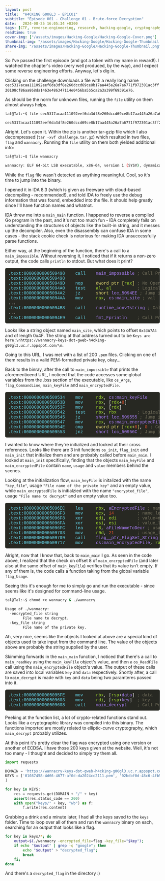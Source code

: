 ```yaml
---
layout: post
title:  "H4CK1NG G00GL3 - EP1C01"
subtitle: "Episode 001 - Challenge 01 - Brute-force Decryption"
date:   2024-08-25 16:05:34 +0300
tags: [CTF, reverse-engineering, research, hacking-google, cryptography]
readtime: true
cover-img: ["/assets/images/Hacking-Google/Hacking-Google-Cover.png"]
thumbnail-img: "/assets/images/Hacking-Google/Hacking-Google-Thumbnail.png"
share-img: "/assets/images/Hacking-Google/Hacking-Google-Thumbnail.png"
---
```


So I've passed the first episode (and got a token with my name in reward!). I watched the chapter's video (very well produced, by the way), and I expect some reverse engineering efforts. Anyway, let's dig in.

Clicking on the challenge downloads a file with a really long name `cec5317acaa111092eef6da3df8e260dccd69ce8b17aa445a26a7a6771f972301ac3ff20108cf86aa868da1463e486347114e0456ba5b5ca2a3a399f69391e76`.

As should be the norm for unknown files, running the `file` utility on them almost always helps.

```bash
tal@Tal:~$ file cec5317acaa111092eef6da3df8e260dccd69ce8b17aa445a26a7a6771f972301ac3ff20108cf86aa868da1463e486347114e0456ba5b5ca2a3a399f69391e76

cec5317acaa111092eef6da3df8e260dccd69ce8b17aa445a26a7a6771f972301ac3ff20108cf86aa868da1463e486347114e0456ba5b5ca2a3a399f69391e76: Zip archive data, at least v2.0 to extract, compression method=store
```

Alright. Let's open it. Within the zip is another tar-gzip file which I also decompressed (`tar -xvf challenge.tar.gz`) which resulted in two files, `flag` and `wannacry`. Running the `file` utility on them both yielded additional info:

```bash
tal@Tal:~$ file wannacry

wannacry: ELF 64-bit LSB executable, x86-64, version 1 (SYSV), dynamically linked, interpreter /lib64/ld-linux-x86-64.so.2, Go BuildID=IGPSbKhPf45BQqlR84-9/XWC3eVS4fozNp9uK4nDp/_Styn3U-Z8S6ExnY6QOR/RTzNS5QnFmUHeSBeyHIu, with debug_info, not stripped
```

While the `flag` file wasn't detected as anything meaningful. Cool, so it's time to jump into the binary.

I opened it in IDA 8.3 (which is given as freeware with cloud-based decompiling - recommended!), and told IDA to freely use the debug information that was found, embedded into the file. It should help greatly since I'll have function names and whatnot.

IDA threw me into a `main_main` function. I happened to reverse a compiled Go program in the past, and it's not too much fun - IDA completely fails on understanding the structures of objects like the built-in string, and it messes up the decompiler. Also, even the disassembly can confuse IDA in some cases - the stack cookie check is notorious for making IDA unsuccessfully parse functions.

Either way, at the beginning of the function, there's a call to a `main_impossible`. Without reversing it, I noticed that if it returns a non-zero output, the code calls `println` to stdout. But what does it print? 

<pre style="background-color: #272822; color: #ffffff; padding: 10px; font-family: 'Courier New', monospace; border-radius: 5px;">
<span style="color: #66d9ef;">.text:0000000000509498</span>    <span style="color: #66d9ef;">call</span>    <span style="color: #ae81ff;">main_impossible</span> <span style="color: #75715e;">; Call Procedure</span>
<span style="color: #66d9ef;">.text:0000000000509498</span>    
<span style="color: #66d9ef;">.text:000000000050949D</span>    <span style="color: #66d9ef;">nop</span>     <span style="color: #e6db74;">dword ptr [<span style="color: #a6e22e;">rax</span>]</span> <span style="color: #75715e;">; No Operation</span>
<span style="color: #66d9ef;">.text:00000000005094A0</span>    <span style="color: #66d9ef;">test</span>    <span style="color: #a6e22e;">al</span>, <span style="color: #a6e22e;">al</span>          <span style="color: #75715e;">; Logical Compare</span>
<span style="color: #66d9ef;">.text:00000000005094A2</span>    <span style="color: #66d9ef;">jz</span>      <span style="color: #e6db74;">short</span> <span style="color: #ae81ff;">loc_5094EE</span> <span style="color: #75715e;">; Jump if Zero (ZF=1)</span>
<span style="color: #66d9ef;">.text:00000000005094AA</span>    <span style="color: #66d9ef;">mov</span>     <span style="color: #a6e22e;">rax</span>, <span style="color: #ae81ff;">cs:main_site</span> <span style="color: #75715e;">; val</span>
...
<span style="color: #66d9ef;">.text:00000000005094B8</span>    <span style="color: #66d9ef;">call</span>    <span style="color: #ae81ff;">runtime_convTstring</span> <span style="color: #75715e;">; Call Procedure</span>
...
<span style="color: #66d9ef;">.text:00000000005094E9</span>    <span style="color: #66d9ef;">call</span>    <span style="color: #ae81ff;">fmt_Fprintln</span>    <span style="color: #75715e;">; Call Procedure</span>
</pre>


Looks like a string object named `main_site`, which points to offset `0x53A7A4` and of length 0x4F. The string at that address turned out to be `Keys are here:\nhttps://wannacry-keys-dot-gweb-h4ck1ng-g00gl3.uc.r.appspot.com/\n`.

Going to this URL, I was met with a list of 200 `.pem` files. Clicking on one of them results in a valid PEM-formatted private key, okay...

Back to the binray, after the call to `main_impossible` that prints the aforementioend URL, I noticed that the code accesses some global variables from the .bss section of the executable, like `os_Args`, `flag_CommandLine`, `main_keyFile` and `main_encryptedFile`. 

<pre style="background-color: #272822; color: #ffffff; padding: 10px; font-family: 'Courier New', monospace; border-radius: 5px;">
<span style="color: #66d9ef;">.text:0000000000509534</span>    <span style="color: #66d9ef;">mov</span>     <span style="color: #a6e22e;">rdx</span>, <span style="color: #ae81ff;">cs:main_keyFile</span>
<span style="color: #66d9ef;">.text:000000000050953B</span>    <span style="color: #66d9ef;">mov</span>     <span style="color: #a6e22e;">rbx</span>, [<span style="color: #a6e22e;">rdx</span>+<span style="color: #e34f2b;">8</span>]
<span style="color: #66d9ef;">.text:000000000050953F</span>    <span style="color: #66d9ef;">mov</span>     <span style="color: #a6e22e;">rax</span>, [<span style="color: #a6e22e;">rdx</span>]
<span style="color: #66d9ef;">.text:0000000000509542</span>    <span style="color: #66d9ef;">test</span>    <span style="color: #a6e22e;">rbx</span>, <span style="color: #a6e22e;">rbx</span>        <span style="color: #75715e;">; Logical Compare</span>
<span style="color: #66d9ef;">.text:0000000000509545</span>    <span style="color: #66d9ef;">jz</span>      <span style="color: #ae81ff;">short loc_509555</span> <span style="color: #75715e;">; Jump if Zero (ZF=1)</span>
<span style="color: #66d9ef;">.text:0000000000509547</span>    <span style="color: #66d9ef;">mov</span>     <span style="color: #a6e22e;">rcx</span>, <span style="color: #ae81ff;">cs:main_encryptedFile</span>
<span style="color: #66d9ef;">.text:000000000050954E</span>    <span style="color: #66d9ef;">cmp</span>     <span style="color: #e6db74;">qword ptr [<span style="color: #a6e22e;">rcx</span>+<span style="color: #e34f2b;">8</span>]</span>, <span style="color: #e34f2b;">0</span> <span style="color: #75715e;">; Compare Two Operands</span>
<span style="color: #66d9ef;">.text:0000000000509553</span>    <span style="color: #66d9ef;">jnz</span>     <span style="color: #ae81ff;">short loc_50956C</span> <span style="color: #75715e;">; Jump if Not Zero (ZF=0)</span>
</pre>


I wanted to know where they're initialized and looked at their cross references. Looks like there are 3 init functions `os_init`, `flag_init` and `main_init` that initialize them and are probably called before `main_main`.
I looked at `main_init` specifically, finding that the objects `main_keyFile` and `main_encryptedFile` contain `name`, `usage` and `value` members behind the scenes. 

Looking at the initialization flow, `main_keyFile` is initalized with the name `"key_file"`, usage `"File name of the private key"` and an empty value, while `main_encryptedFile` is initialzied with the name `"encrypted_file"`, usage `"File name to decrypt"` and an empty value too.

<pre style="background-color: #272822; color: #ffffff; padding: 10px; font-family: 'Courier New', monospace; border-radius: 5px;">
<span style="color: #66d9ef;">.text:00000000005096EC</span>    <span style="color: #66d9ef;">lea</span>     <span style="color: #a6e22e;">rbx</span>, <span style="color: #ae81ff;">aEncryptedFile</span> <span style="color: #75715e;">; name="encrypted_file"</span>
<span style="color: #66d9ef;">.text:00000000005096F3</span>    <span style="color: #66d9ef;">mov</span>     <span style="color: #a6e22e;">ecx</span>, <span style="color: #e34f2b;">14</span>         <span style="color: #75715e;">; name_length=14</span>
<span style="color: #66d9ef;">.text:00000000005096F8</span>    <span style="color: #66d9ef;">xor</span>     <span style="color: #a6e22e;">edi</span>, <span style="color: #a6e22e;">edi</span>        <span style="color: #75715e;">; value=null</span>
<span style="color: #66d9ef;">.text:00000000005096FA</span>    <span style="color: #66d9ef;">xor</span>     <span style="color: #a6e22e;">esi</span>, <span style="color: #a6e22e;">esi</span>        <span style="color: #75715e;">; value_length=0</span>
<span style="color: #66d9ef;">.text:00000000005096FC</span>    <span style="color: #66d9ef;">lea</span>     <span style="color: #a6e22e;">r8</span>, <span style="color: #ae81ff;">aFileNameToDecr</span> <span style="color: #75715e;">; usage="File name to decrypt."</span>
<span style="color: #66d9ef;">.text:0000000000509703</span>    <span style="color: #66d9ef;">mov</span>     <span style="color: #a6e22e;">r9d</span>, <span style="color: #e34f2b;">21</span>         <span style="color: #75715e;">; usage_length=21</span>
<span style="color: #66d9ef;">.text:0000000000509709</span>    <span style="color: #66d9ef;">call</span>    <span style="color: #ae81ff;">flag__ptr_FlagSet_String</span> <span style="color: #75715e;">; creates object, return in eax </span>
<span style="color: #66d9ef;">.text:0000000000509717</span>    <span style="color: #66d9ef;">mov</span>     <span style="color: #ae81ff;">cs:main_encryptedFile</span>, <span style="color: #a6e22e;">rax</span>
</pre>


Alright, now that I know that, back to `main_main` I go. As seen in the code above, I realized that the check on offset 8 of `main_encryptedFile` (and later also at the same offset of `main_keyFile`) verifies that its  value isn't empty. If any of them is, the code calls a function taking from the global variable `flag_Usage`. 

Seeing this it's enough for me to simply go and run the executable - since seems like it's designed for command-line usage.

```bash
tal@Tal:~$ chmod +x wannacry & ./wannacry

Usage of ./wannacry:
  -encrypted_file string
        File name to decrypt.
  -key_file string
        File name of the private key.
```

Ah, very nice, seems like the objects I looked at above are a special kind of objects used to take input from the command line. The value of the objects above are probably the string supplied by the user.

Skimming forwards in the `main_main` function, I noticed that there's a call to `main_readKey` using the `main_keyFile` object's value, and then a `os_ReadFile` call using the `main_encryptedFile` object's value. The output of these calls are saved into local variables `key` and `data` respectively. Shortly after, a call to `main_decrypt` is made with `key` and `data` being two paramteres passed into it.

<pre style="background-color: #272822; color: #ffffff; padding: 10px; font-family: 'Courier New', monospace; border-radius: 5px;">
<span style="color: #66d9ef;">.text:00000000005095FE</span>    <span style="color: #66d9ef;">mov</span>     <span style="color: #a6e22e;">rbx</span>, [<span style="color: #a6e22e;">rsp</span>+<span style="color: #ae81ff;">data</span>] <span style="color: #75715e;">; data</span>                        
<span style="color: #66d9ef;">.text:0000000000509603</span>    <span style="color: #66d9ef;">mov</span>     <span style="color: #a6e22e;">rdi</span>, [<span style="color: #a6e22e;">rsp</span>+<span style="color: #ae81ff;">key</span>]  <span style="color: #75715e;">; key</span>
<span style="color: #66d9ef;">.text:0000000000509608</span>    <span style="color: #66d9ef;">call</span>    <span style="color: #ae81ff;">main_decrypt</span>    <span style="color: #75715e;">; Call Procedure</span>
</pre>


Peeking at the function list, a lot of crypto-related functions stand out. Looks like a cryptographic library was compiled into this binary. The functions imported are mostly related to elliptic-curve cryptography, which `main_decrypt` probably utilizes.

At this point it's pretty clear the flag was encrypted using one version or another of ECDSA. I have those 200 keys given at the website. Well, it's not too many - I thought and decided to simply try them all.

```py
import requests

DOMAIN = 'https://wannacry-keys-dot-gweb-h4ck1ng-g00gl3.uc.r.appspot.com'
KEYS = ['01087458-4d66-4677-af0d-da2024cc2111.pem', '02bdbf0d-48c6-4fb5-b5d2-71be3f4f071f.pem', # ...
]

for key in KEYS:
    res = requests.get(DOMAIN + "/" + key)
    assert(res.status_code == 200)
    with open("keys/" + key, "wb") as f:
        f.write(res.content)
```

Grabbing a drink and a minute later, I had all the keys saved to the `keys` folder. Time to loop over all of them and run the `wannacry` binary on each, searching for an output that looks like a flag.

```bash
for key in keys/*; do 
	output=$(./wannacry -encrypted_file=flag -key_file="$key"); 
	if echo "$output" | grep -q "google"; then 
		echo "$output" > "decrypted_flag"; 
		break
	fi; 
done
```

And there's a `decrypted_flag` in the directory :)